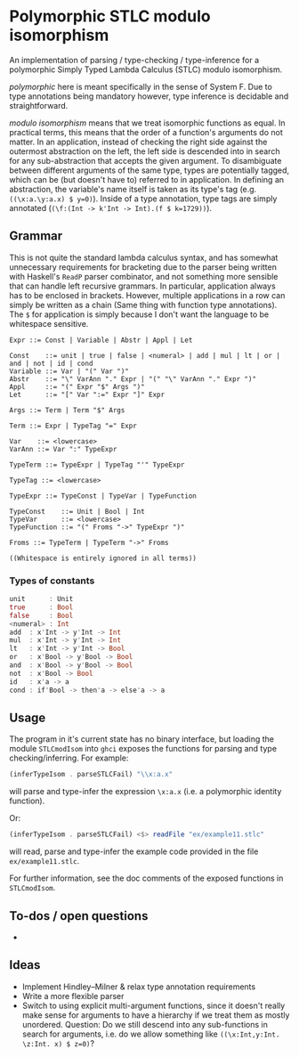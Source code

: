 # Polymorphic STLC modulo isomorphism

An implementation of parsing / type-checking / type-inference for a polymorphic Simply Typed Lambda Calculus (STLC) modulo isomorphism.

_polymorphic_ here is meant specifically in the sense of System F. Due to type annotations being mandatory however, type inference is decidable and straightforward.

_modulo isomorphism_ means that we treat isomorphic functions as equal. In practical terms, this means that the order of a function's arguments do not matter. In an application, instead of checking the right side against the outermost abstraction on the left, the left side is descended into in search for any sub-abstraction that accepts the given argument. To disambiguate between different arguments of the same type, types are potentially tagged, which can be (but doesn't have to) referred to in application. In defining an abstraction, the variable's name itself is taken as its type's tag (e.g. `((\x:a.\y:a.x) $ y=0)`). Inside of a type annotation, type tags are simply annotated (`(\f:(Int -> k'Int -> Int).(f $ k=1729))`).


## Grammar

This is not quite the standard lambda calculus syntax, and has somewhat unnecessary requirements for bracketing due to the parser being written with Haskell's `ReadP` parser combinator, and not something more sensible that can handle left recursive grammars. In particular, application always has to be enclosed in brackets. However, multiple applications in a row can simply be written as a chain (Same thing with function type annotations). The `$` for application is simply because I don't want the language to be whitespace sensitive.

```ebnf
Expr ::= Const | Variable | Abstr | Appl | Let

Const    ::= unit | true | false | <numeral> | add | mul | lt | or | and | not | id | cond
Variable ::= Var | "(" Var ")"
Abstr    ::= "\" VarAnn "." Expr | "(" "\" VarAnn "." Expr ")"
Appl     ::= "(" Expr "$" Args ")"
Let      ::= "[" Var ":=" Expr "]" Expr

Args ::= Term | Term "$" Args

Term ::= Expr | TypeTag "=" Expr

Var    ::= <lowercase>
VarAnn ::= Var ":" TypeExpr

TypeTerm ::= TypeExpr | TypeTag "'" TypeExpr

TypeTag ::= <lowercase>

TypeExpr ::= TypeConst | TypeVar | TypeFunction

TypeConst    ::= Unit | Bool | Int
TypeVar      ::= <lowercase>
TypeFunction ::= "(" Froms "->" TypeExpr ")"

Froms ::= TypeTerm | TypeTerm "->" Froms

((Whitespace is entirely ignored in all terms))
```

### Types of constants

```julia
unit      : Unit
true      : Bool
false     : Bool
<numeral> : Int
add  : x'Int -> y'Int -> Int
mul  : x'Int -> y'Int -> Int
lt   : x'Int -> y'Int -> Bool
or   : x'Bool -> y'Bool -> Bool
and  : x'Bool -> y'Bool -> Bool
not  : x'Bool -> Bool
id   : x'a -> a 
cond : if'Bool -> then'a -> else'a -> a
```

## Usage

The program in it's current state has no binary interface, but loading the module `STLCmodIsom` into `ghci` exposes the functions for parsing and type checking/inferring. For example:

```hs
(inferTypeIsom . parseSTLCFail) "\\x:a.x"
```

will parse and type-infer the expression `\x:a.x` (i.e. a polymorphic identity function).

Or:

```hs
(inferTypeIsom . parseSTLCFail) <$> readFile "ex/example11.stlc"
```

will read, parse and type-infer the example code provided in the file `ex/example11.stlc`.

For further information, see the doc comments of the exposed functions in `STLCmodIsom`.

## To-dos / open questions

-


## Ideas

- Implement Hindley–Milner & relax type annotation requirements
- Write a more flexible parser
- Switch to using explicit multi-argument functions, since it doesn't really make sense for arguments to have a hierarchy if we treat them as mostly unordered. Question: Do we still descend into any sub-functions in search for arguments, i.e. do we allow something like `((\x:Int,y:Int. \z:Int. x) $ z=0)`?
